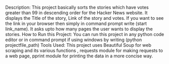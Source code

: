 Description:
This project basically sorts the stories which have votes greater than 99 in descending order for the Hacker News website. It displays the Title of the story, Link of the story and votes. If you want to see the link in your browser then simply in command prompt write (start link_name). It asks upto how many pages the user wants to display the stories.
How to Run this Project:
 You can run this project in any python code editor or in command prompt if using windows by writing (python projectfile_path)
Tools Used:
This project uses Beautiful Soup for web scraping and its various functions , requests module for making requests to a web page, pprint module for printing the data in a more concise way.

